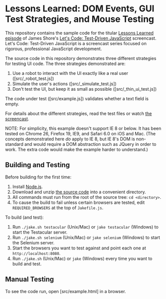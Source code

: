 Lessons Learned: DOM Events, GUI Test Strategies, and Mouse Testing
=============

This repository contains the sample code for the titular [Lessons Learned episode](http://www.letscodejavascript.com/v3/episodes/lessons_learned/10) of James Shore's [Let's Code: Test-Driven JavaScript](http://www.letscodejavascript.com) screencast. Let's Code: Test-Driven JavaScript is a screencast series focused on rigorous, professional JavaScript development.

The source code in this repository demonstrates three different strategies for testing UI code. The three strategies demonstrated are:

1. Use a robot to interact with the UI exactly like a real user ([src/_robot_test.js])
2. Simulate the user's actions ([src/_simulate_test.js])
3. Don't test the UI, but keep it as small as possible ([src/_thin_ui_test.js])

The code under test ([src/example.js]) validates whether a text field is empty.

For details about the different strategies, read the test files or watch [the screencast](http://www.letscodejavascript.com/v3/episodes/lessons_learned/10).

NOTE: For simplicity, this example doesn't support IE 8 or below. It has been tested on Chrome 26, Firefox 19, IE9, and Safari 6.0 on iOS and Mac. (The concepts demonstrated here *do* apply to IE 8, but IE 8's DOM is non-standard and would require a DOM abstraction such as JQuery in order to work. The extra code would make the example harder to understand.)


Building and Testing
--------------------

Before building for the first time:

1. Install [Node.js](http://nodejs.org/download/).
2. Download and unzip [the source code](https://github.com/jamesshore/ll10_gui_test_strategies/archive/master.zip) into a convenient directory.
3. All commands must run from the root of the source tree: `cd <directory>`.
4. To cause the build to fail unless certain browsers are tested, edit `REQUIRED_BROWSERS` at the top of `Jakefile.js`.

To build (and test):

1. Run `./jake.sh testacular` (Unix/Mac) or `jake testacular` (Windows) to start the Testacular server.
2. Run `./jake.sh selenium` (Unix/Mac) or `jake selenium` (Windows) to start the Selenium server.
3. Start the browsers you want to test against and point each one at `http://localhost:8080`.
4. Run `./jake.sh` (Unix/Mac) or `jake` (Windows) every time you want to build and test.


Manual Testing
--------------

To see the code run, open [src/example.html] in a browser.
